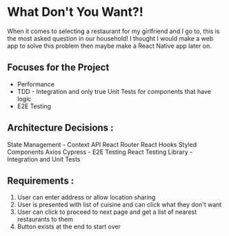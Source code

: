 # What Don't You Want?!
When it comes to selecting a restaurant for my girlfriend and I go to, this is the most asked question in our household! I thought I would make a web app to solve this problem then maybe make a React Native app later on.

## Focuses for the Project
- Performance
- TDD - Integration and only true Unit Tests for components that have logic
- E2E Testing

## Architecture Decisions : 

State Management - Context API
React Router
React Hooks 
Styled Components
Axios
Cypress - E2E Testing
React Testing Library - Integration and Unit Tests

## Requirements : 
1) User can enter address or allow location sharing 
2) User is presented with list of cuisine and can click what they don't want
3) User can click to proceed to next page and get a list of nearest restaurants to them
4) Button exists at the end to start over